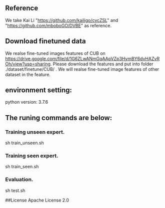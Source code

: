 ## Reference 
We take Kai Li "https://github.com/kailigo/cvcZSL" and "https://github.com/mboboGO/DVBE" as reference. 

## Download finetuned data
We realse fine-tuned images features of CUB on https://drive.google.com/file/d/1G6ZLwANmGqAApVZp3HymBY6dvHAZvROh/view?usp=sharing.
Please download the features and put into folder ./dataset/finetune/CUB/ .
We will realse fine-tuned image features of other dataset in the feature.

## environment setting:
python version: 3.7.6

## The runing commands are below:
### Training unseen expert.
sh train_unseen.sh
### Training seen expert.
sh train_seen.sh
### Evaluation.
sh test.sh

##License
Apache License 2.0
